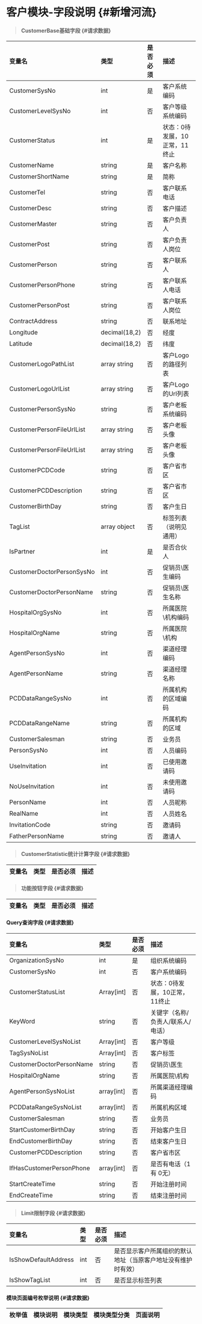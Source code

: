 # 客户模块-字段说明 {#新增河流}

> #### CustomerBase基础字段 {#请求数据}

| 变量名 | 类型 | 是否必须 | 描述 |
| :--- | :--- | :--- | :--- |
| CustomerSysNo | int | 是 | 客户系统编码 |
| CustomerLevelSysNo | int | 否 | 客户等级系统编码 |
| CustomerStatus | int | 是 | 状态：0待发展，10正常，11终止 |
| CustomerName | string | 是 | 客户名称 |
| CustomerShortName | string | 是 | 简称 |
| CustomerTel | string | 否 | 客户联系电话 |
| CustomerDesc | string | 否 | 客户描述 |
| CustomerMaster | string | 否 | 客户负责人 |
| CustomerPost | string | 否 | 客户负责人岗位 |
| CustomerPerson | string | 否 | 客户联系人 |
| CustomerPersonPhone | string | 否 | 客户联系人电话 |
| CustomerPersonPost | string | 否 | 客户联系人岗位 |
| ContractAddress | string | 否 | 联系地址 |
| Longitude | decimal\(18,2\) | 否 | 经度 |
| Latitude | decimal\(18,2\) | 否 | 纬度 |
| CustomerLogoPathList | array string | 否 | 客户Logo的路径列表 |
| CustomerLogoUrlList | array string | 否 | 客户Logo的Url列表 |
| CustomerPersonSysNo | string | 否 | 客户老板系统编码 |
| CustomerPersonFileUrlList | array string | 否 | 客户老板头像 |
| CustomerPersonFileUrlList | array string | 否 | 客户老板头像 |
| CustomerPCDCode | string | 否 | 客户省市区 |
| CustomerPCDDescription | string | 否 | 客户省市区 |
| CustomerBirthDay | string | 否 | 客户生日 |
| TagList | array object | 否 | 标签列表（说明见通用） |
| IsPartner | int | 是 | 是否合伙人 |
| CustomerDoctorPersonSysNo | int | 否 | 促销员\医生编码 |
| CustomerDoctorPersonName | string | 否 | 促销员\医生名称 |
| HospitalOrgSysNo | int | 否 | 所属医院\机构编码 |
| HospitalOrgName | string | 否 | 所属医院\机构 |
| AgentPersonSysNo | int | 否 | 渠道经理编码 |
| AgentPersonName | string | 否 | 渠道经理名称 |
| PCDDataRangeSysNo | int | 否 | 所属机构的区域编码 |
| PCDDataRangeName | string | 否 | 所属机构的区域 |
| CustomerSalesman | string | 否 | 业务员 |
| PersonSysNo | int | 否 | 人员编码 |
| UseInvitation| int | 否 | 已使用邀请码 |
| NoUseInvitation| int | 否 | 未使用邀请码 |
| PersonName| int | 否 |人员昵称|
| RealName| int | 否 |人员姓名|
| InvitationCode| string| 否 | 邀请码 |
| FatherPersonName| string| 否 | 邀请人 |

> #### CustomerStatistic统计计算字段 {#请求数据}

| 变量名 | 类型 | 是否必须 | 描述 |
| :--- | :--- | :--- | :--- |


> #### 功能按钮字段 {#请求数据}

| 变量名 | 类型 | 是否必须 | 描述 |
| :--- | :--- | :--- | :--- |


#### Query查询字段 {#请求数据}

| 变量名 | 类型 | 是否必须 | 描述 |
| :--- | :--- | :--- | :--- |
| OrganizationSysNo | int | 是 | 组织系统编码 |
| CustomerSysNo | int | 否 | 客户系统编码 |
| CustomerStatusList | Array\[int\] | 否 | 状态：0待发展，10正常，11终止 |
| KeyWord | string | 否 | 关键字（名称/负责人/联系人/电话） |
| CustomerLevelSysNoList | Array\[int\] | 否 | 客户等级 |
| TagSysNoList | Array\[int\] | 否 | 客户标签 |
| CustomerDoctorPersonName | string | 否 | 促销员\医生 |
| HospitalOrgName | string | 否 | 所属医院\机构 |
| AgentPersonSysNoList | array\[int\] | 否 | 所属渠道经理编码 |
| PCDDataRangeSysNoList | array\[int\] | 否 | 所属机构区域 |
| CustomerSalesman | string | 否 | 业务员 |
| StartCustomerBirthDay | string | 否 | 开始客户生日 |
| EndCustomerBirthDay | string | 否 | 结束客户生日 |
| CustomerPCDDescription | string | 否 | 客户省市区 |
| IfHasCustomerPersonPhone | array[int]| 否 | 是否有电话（1有 0无）| 
| StartCreateTime| string | 否 | 开始注册时间 |
| EndCreateTime| string | 否 | 结束注册时间|



> #### Limit限制字段 {#请求数据}

| 变量名 | 类型 | 是否必须 | 描述 |
| :--- | :--- | :--- | :--- |
| IsShowDefaultAddress | int | 否 | 是否显示客户所属组织的默认地址（当原客户地址没有维护时有效） |
| IsShowTagList | int | 否 | 是否显示标签列表 |

#### 模块页面编号枚举说明 {#请求数据}

| 枚举值 | 模块说明 | 模块类型 | 模块类型分类 | 页面说明 |
| :--- | :--- | :--- | :--- | :--- |




